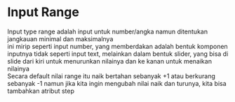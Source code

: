 # Input Range
Input type range adalah input untuk number/angka namun ditentukan jangkauan minimal dan maksimalnya <br>
ini mirip seperti input number, yang memberdakan adalah bentuk komponen inputnya tidak seperti input text, melainkan dalam bentuk slider, yang bisa di slide dari kiri untuk menurunkan nilainya dan ke kanan untuk menaikan nilainya <br>
Secara default nilai range itu naik bertahan sebanyak +1 atau berkurang sebanyak -1 namun jika kita ingin mengubah nilai naik dan turunya, kita bisa tambahkan atribut step <br>
